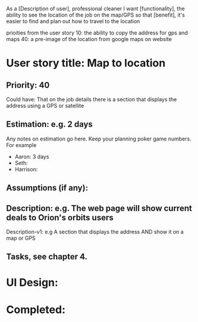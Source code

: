 As a [Description of user], professional cleaner
I want [functionality], the ability to see the location of the job on the map/GPS
so that [benefit], it's easier to find and plan out how to travel to the location

prioities from the user story
10: the ability to copy the address for gps and maps
40: a pre-image of the location from google maps on website


# User story title: Map to location

## Priority: 40
Could have:
That on the job details there is a section that displays the address using a GPS or satellite 


## Estimation: e.g. 2 days
Any notes on estimation go here. Keep your planning poker game numbers. For example
* Aaron: 3 days
* Seth:
* Harrison:


## Assumptions (if any):

## Description: e.g. The web page will show current deals to Orion's orbits users

Description-v1: e.g A section that displays the address AND show it on a map or GPS 

## Tasks, see chapter 4.



# UI Design:


# Completed: